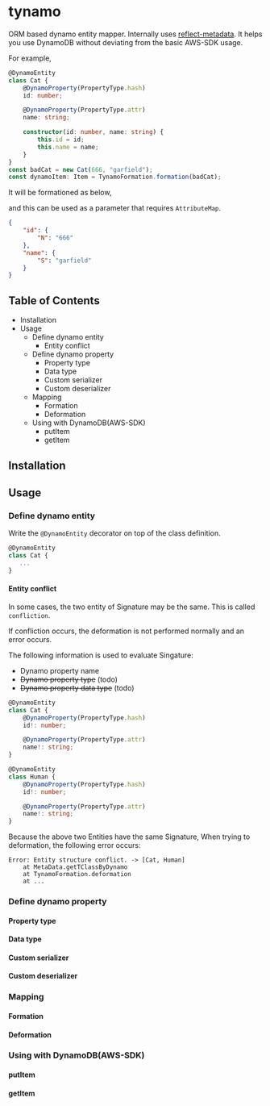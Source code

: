 # tynamo
ORM based dynamo entity mapper. Internally uses [reflect-metadata](https://github.com/rbuckton/reflect-metadata).
It helps you use DynamoDB without deviating from the basic AWS-SDK usage.

For example,
```ts
@DynamoEntity
class Cat {
    @DynamoProperty(PropertyType.hash)
    id: number;

    @DynamoProperty(PropertyType.attr)
    name: string;

    constructor(id: number, name: string) {
        this.id = id;
        this.name = name;
    }
}
const badCat = new Cat(666, "garfield");
const dynamoItem: Item = TynamoFormation.formation(badCat);
```
It will be formationed as below,

and this can be used as a parameter that requires `AttributeMap`.
```json
{
    "id": {
        "N": "666"
    },
    "name": {
        "S": "garfield"
    }
}
```

## Table of Contents
+ Installation
+ Usage
    + Define dynamo entity
        + Entity conflict
    + Define dynamo property
        + Property type
        + Data type
        + Custom serializer
        + Custom deserializer
    + Mapping
        + Formation
        + Deformation
    + Using with DynamoDB(AWS-SDK)
        + putItem
        + getItem


## Installation


## Usage
### Define dynamo entity
Write the `@DynamoEntity` decorator on top of the class definition.
```ts
@DynamoEntity
class Cat {
   ...
}
```

#### Entity conflict
In some cases, the two entity of Signature may be the same. This is called `confliction`. 

If confliction occurs, the deformation is not performed normally and an error occurs.

The following information is used to evaluate Singature:
+ Dynamo property name
+ ~~Dynamo property type~~  (todo)
+ ~~Dynamo property data type~~  (todo)

```ts
@DynamoEntity
class Cat {
    @DynamoProperty(PropertyType.hash)
    id!: number;

    @DynamoProperty(PropertyType.attr)
    name!: string;
}

@DynamoEntity
class Human {
    @DynamoProperty(PropertyType.hash)
    id!: number;

    @DynamoProperty(PropertyType.attr)
    name!: string;
}
```
Because the above two Entities have the same Signature,
When trying to deformation, the following error occurs:
```
Error: Entity structure conflict. -> [Cat, Human]
    at MetaData.getTClassByDynamo
    at TynamoFormation.deformation
    at ...
```


### Define dynamo property


#### Property type
#### Data type
#### Custom serializer
#### Custom deserializer

### Mapping
#### Formation
#### Deformation

### Using with DynamoDB(AWS-SDK)
#### putItem
#### getItem

